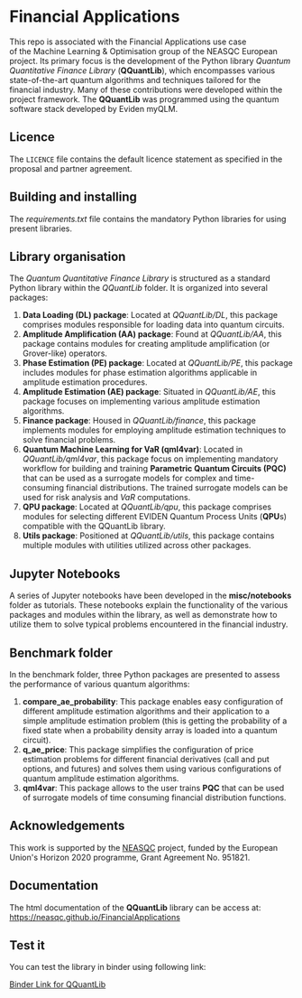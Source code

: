 # Financial Applications

This repo is associated with the Financial Applications use case of the Machine Learning & Optimisation group of the NEASQC European project.
Its primary focus is the development of the Python library *Quantum Quantitative Finance Library* (**QQuantLib**), which encompasses various state-of-the-art quantum algorithms and techniques tailored for the financial industry. Many of these contributions were developed within the project framework.
The **QQuantLib** was programmed using the quantum software stack developed by Eviden myQLM.

## Licence

The `LICENCE` file contains the default licence statement as specified in the proposal and partner agreement.

## Building and installing

The *requirements.txt* file contains the mandatory Python libraries for using present libraries.

## Library organisation 

The *Quantum Quantitative Finance Library* is structured as a standard Python library within the *QQuantLib* folder. It is organized into several packages:

1. **Data Loading (DL) package**: Located at *QQuantLib/DL*, this package comprises modules responsible for loading data into quantum circuits.
2. **Amplitude Amplification (AA) package**: Found at *QQuantLib/AA*, this package contains modules for creating amplitude amplification (or Grover-like) operators.
3. **Phase Estimation (PE) package**: Located at *QQuantLib/PE*, this package includes modules for phase estimation algorithms applicable in amplitude estimation procedures.
4. **Amplitude Estimation (AE) package**: Situated in *QQuantLib/AE*, this package focuses on implementing various amplitude estimation algorithms.
5. **Finance package**: Housed in *QQuantLib/finance*, this package implements modules for employing amplitude estimation techniques to solve financial problems.
6. **Quantum Machine Learning for VaR (qml4var)**: Located in  *QQuantLib/qml4var*, this package focus on implementing mandatory workflow for building and training **Parametric Quantum Circuits (PQC)** that can be used as a surrogate models for complex and time-consuming financial distributions. The trained surrogate models can be used for risk analysis and *VaR* computations.
6. **QPU package**: Located at *QQuantLib/qpu*, this package comprises modules for selecting different EVIDEN Quantum Process Units (**QPU**s) compatible with the QQuantLib library.
7. **Utils package**: Positioned at *QQuantLib/utils*, this package contains multiple modules with utilities utilized across other packages.

## Jupyter Notebooks

A series of Jupyter notebooks have been developed in the **misc/notebooks** folder as tutorials. These notebooks explain the functionality of the various packages and modules within the library, as well as demonstrate how to utilize them to solve typical problems encountered in the financial industry.

## Benchmark folder

In the benchmark folder, three Python packages are presented to assess the performance of various quantum algorithms:

1. **compare_ae_probability**: This package enables easy configuration of different amplitude estimation algorithms and their application to a simple amplitude estimation problem (this is getting the probability of a fixed state when a probability density array is loaded into a quantum circuit).
2. **q_ae_price**: This package simplifies the configuration of price estimation problems for different financial derivatives (call and put options, and futures) and solves them using various configurations of quantum amplitude estimation algorithms.
3. **qml4var**: This package allows to the user trains **PQC** that can be used of surrogate models of time consuming financial distribution functions.

## Acknowledgements

This work is supported by the [NEASQC](https://cordis.europa.eu/project/id/951821) project, funded by the European Union's Horizon 2020 programme, Grant Agreement No. 951821.

## Documentation

The html documentation of the **QQuantLib** library can be access at: https://neasqc.github.io/FinancialApplications
## Test it

You can test the library in binder using following link:

[Binder Link for QQuantLib](https://mybinder.org/v2/gh/NEASQC/FinancialApplications/HEAD)

